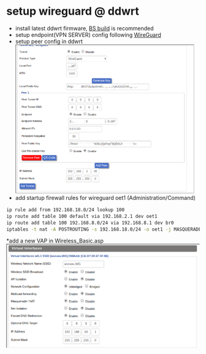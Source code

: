 # setup wireguard @ ddwrt

* install latest ddwrt firmware, [BS build](https://download1.dd-wrt.com/dd-wrtv2/downloads/betas/2019/05-27-2019-r39866/) is recommended
* setup endpoint(VPN SERVER) config following [WireGuard](https://www.wireguard.com/)
* setup peer config in ddwrt ![SETUP/TUNNEL](images/eop-tunnel.asp.png)
* add startup firewall rules for wireguard oet1 (Administration/Command)
```bash
ip rule add from 192.168.18.0/24 lookup 100
ip route add table 100 default via 192.168.2.1 dev oet1
ip route add table 100 192.168.8.0/24 via 192.168.8.1 dev br0
iptables -t nat -A POSTROUTING -s 192.168.18.0/24 -o oet1 -j MASQUERADE
```

*add a new VAP in Wireless_Basic.asp ![VAP](images/vap.png)

